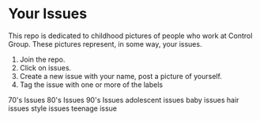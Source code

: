Your Issues
===========


This repo is dedicated to childhood pictures of people who work at Control Group.  These pictures represent, in some way, your issues.


1.  Join the repo.
2.  Click on issues.
3.  Create a new issue with your name, post a picture of yourself.
4.  Tag the issue with one or more of the labels

70's Issues
80's Issues
90's Issues
adolescent issues
baby issues
hair issues
style issues
teenage issue

